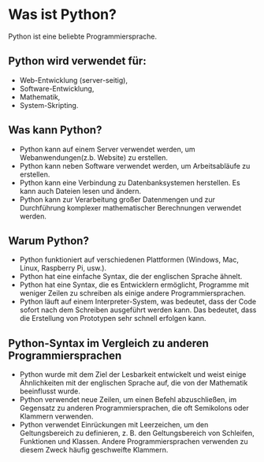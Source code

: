 # Was ist Python?

Python ist eine beliebte Programmiersprache.

## Python wird verwendet für:

  - Web-Entwicklung (server-seitig),
  - Software-Entwicklung,
  - Mathematik,
  - System-Skripting.

## Was kann Python?

  - Python kann auf einem Server verwendet werden, um Webanwendungen(z.b. Website) zu erstellen.
  - Python kann neben Software verwendet werden, um Arbeitsabläufe zu erstellen.
  - Python kann eine Verbindung zu Datenbanksystemen herstellen. Es kann auch Dateien lesen und ändern.
  - Python kann zur Verarbeitung großer Datenmengen und zur Durchführung komplexer mathematischer Berechnungen verwendet werden.

## Warum Python?

  - Python funktioniert auf verschiedenen Plattformen (Windows, Mac, Linux, Raspberry Pi, usw.).
  - Python hat eine einfache Syntax, die der englischen Sprache ähnelt.
  - Python hat eine Syntax, die es Entwicklern ermöglicht, Programme mit weniger Zeilen zu schreiben als einige andere Programmiersprachen.
  - Python läuft auf einem Interpreter-System, was bedeutet, dass der Code sofort nach dem Schreiben ausgeführt werden kann. Das bedeutet, dass die Erstellung von Prototypen sehr schnell erfolgen kann.

## Python-Syntax im Vergleich zu anderen Programmiersprachen

  - Python wurde mit dem Ziel der Lesbarkeit entwickelt und weist einige Ähnlichkeiten mit der englischen Sprache auf, die von der Mathematik beeinflusst wurde.
  - Python verwendet neue Zeilen, um einen Befehl abzuschließen, im Gegensatz zu anderen Programmiersprachen, die oft Semikolons oder Klammern verwenden.
  - Python verwendet Einrückungen mit Leerzeichen, um den Geltungsbereich zu definieren, z. B. den Geltungsbereich von Schleifen, Funktionen und Klassen. Andere Programmiersprachen verwenden zu diesem Zweck häufig geschweifte Klammern.
